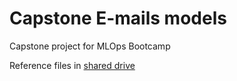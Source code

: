 # Capstone E-mails models
Capstone project for MLOps Bootcamp



Reference files in [shared drive](https://drive.google.com/file/d/1Fy95khakosx49dCj4EJRRlbFdkyvvMem/view?usp=share_link)
